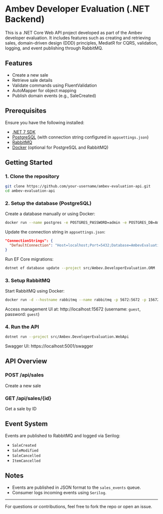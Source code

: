 # Ambev Developer Evaluation (.NET Backend)

This is a .NET Core Web API project developed as part of the Ambev developer evaluation. It includes features such as creating and retrieving sales, domain-driven design (DDD) principles, MediatR for CQRS, validation, logging, and event publishing through RabbitMQ.

## Features

- Create a new sale
- Retrieve sale details
- Validate commands using FluentValidation
- AutoMapper for object mapping
- Publish domain events (e.g., SaleCreated)

## Prerequisites

Ensure you have the following installed:

- [.NET 7 SDK](https://dotnet.microsoft.com/en-us/download/dotnet/7.0)
- [PostgreSQL](https://www.postgresql.org/download/) (with connection string configured in `appsettings.json`)
- [RabbitMQ](https://www.rabbitmq.com/download.html)
- [Docker](https://www.docker.com/) (optional for PostgreSQL and RabbitMQ)

## Getting Started

### 1. Clone the repository

```bash
git clone https://github.com/your-username/ambev-evaluation-api.git
cd ambev-evaluation-api
```

### 2. Setup the database (PostgreSQL)

Create a database manually or using Docker:

```bash
docker run --name postgres -e POSTGRES_PASSWORD=admin -e POSTGRES_DB=AmbevEvaluation -p 5432:5432 -d postgres
```

Update the connection string in `appsettings.json`:

```json
"ConnectionStrings": {
  "DefaultConnection": "Host=localhost;Port=5432;Database=AmbevEvaluation;Username=postgres;Password=admin"
}
```

Run EF Core migrations:

```bash
dotnet ef database update --project src/Ambev.DeveloperEvaluation.ORM
```

### 3. Setup RabbitMQ

Start RabbitMQ using Docker:

```bash
docker run -d --hostname rabbitmq --name rabbitmq -p 5672:5672 -p 15672:15672 rabbitmq:3-management
```

Access management UI at: http://localhost:15672 (username: `guest`, password: `guest`)

### 4. Run the API

```bash
dotnet run --project src/Ambev.DeveloperEvaluation.WebApi
```

Swagger UI: https://localhost:5001/swagger

## API Overview

### POST /api/sales
Create a new sale

### GET /api/sales/{id}
Get a sale by ID

## Event System

Events are published to RabbitMQ and logged via Serilog:

- `SaleCreated`
- `SaleModified`
- `SaleCancelled`
- `ItemCancelled`

## Notes

- Events are published in JSON format to the `sales_events` queue.
- Consumer logs incoming events using `Serilog`.

---

For questions or contributions, feel free to fork the repo or open an issue.

